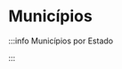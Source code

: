 <script setup>
import MunicipiosPorEstado from '../components/MunicipiosPorEstado.vue';
</script>

# Municípios

:::info Municípios por Estado
<!-- <br /> -->
<MunicipiosPorEstado />
:::